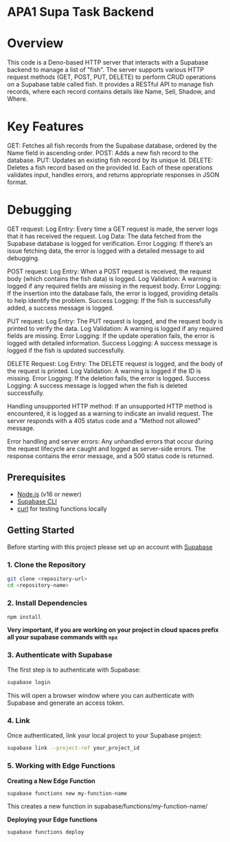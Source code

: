 # APA1 Supa Task Backend

# Overview
This code is a Deno-based HTTP server that interacts with a Supabase backend to manage a list of "fish". The server supports various HTTP request methods (GET, POST, PUT, DELETE) to perform CRUD operations on a Supabase table called fish. It provides a RESTful API to manage fish records, where each record contains details like Name, Sell, Shadow, and Where.

# Key Features
GET: Fetches all fish records from the Supabase database, ordered by the Name field in ascending order.
POST: Adds a new fish record to the database.
PUT: Updates an existing fish record by its unique Id.
DELETE: Deletes a fish record based on the provided Id.
Each of these operations validates input, handles errors, and returns appropriate responses in JSON format.

# Debugging

GET request:
Log Entry: Every time a GET request is made, the server logs that it has received the request.
Log Data: The data fetched from the Supabase database is logged for verification.
Error Logging: If there’s an issue fetching data, the error is logged with a detailed message to aid debugging.

POST request:
Log Entry: When a POST request is received, the request body (which contains the fish data) is logged.
Log Validation: A warning is logged if any required fields are missing in the request body.
Error Logging: If the insertion into the database fails, the error is logged, providing details to help identify the problem.
Success Logging: If the fish is successfully added, a success message is logged.

PUT request:
Log Entry: The PUT request is logged, and the request body is printed to verify the data.
Log Validation: A warning is logged if any required fields are missing.
Error Logging: If the update operation fails, the error is logged with detailed information.
Success Logging: A success message is logged if the fish is updated successfully.

DELETE Request:
Log Entry: The DELETE request is logged, and the body of the request is printed.
Log Validation: A warning is logged if the ID is missing.
Error Logging: If the deletion fails, the error is logged.
Success Logging: A success message is logged when the fish is deleted successfully.

Handling unsupported HTTP method:
If an unsupported HTTP method is encountered, it is logged as a warning to indicate an invalid request.
The server responds with a 405 status code and a "Method not allowed" message.

Error handling and server errors:
Any unhandled errors that occur during the request lifecycle are caught and logged as server-side errors.
The response contains the error message, and a 500 status code is returned.

## Prerequisites

- [Node.js](https://nodejs.org/) (v16 or newer)
- [Supabase CLI](https://supabase.com/docs/guides/cli)
- [curl](https://curl.se/) for testing functions locally

## Getting Started

Before starting with this project please set up an account with [Supabase](https://supabase.com/)

### 1. Clone the Repository

```bash
git clone <repository-url>
cd <repository-name>
```

### 2. Install Dependencies

`npm install`

**Very important, if you are working on your project in cloud spaces prefix all your supabase commands with `npx`**

### 3. Authenticate with Supabase
The first step is to authenticate with Supabase:

```bash
supabase login
```

This will open a browser window where you can authenticate with Supabase and generate an access token.

### 4. Link

Once authenticated, link your local project to your Supabase project:

```bash
supabase link --project-ref your_project_id
```

### 5. Working with Edge Functions

**Creating a New Edge Function**

```bash
supabase functions new my-function-name
```

This creates a new function in supabase/functions/my-function-name/

**Deploying your Edge functions**

```bash
supabase functions deploy
```
